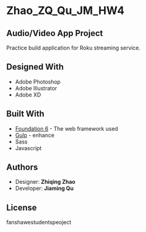 # Zhao_ZQ_Qu_JM_HW4
## Audio/Video App Project
Practice build application for Roku streaming service.


## Designed With
* Adobe Photoshop
* Adobe Illustrator
* Adobe XD

## Built With

* [Foundation 6](https://foundation.zurb.com/) - The web framework used
* [Gulp](https://gulpjs.com/) - enhance
* Sass
* Javascript


## Authors
* Designer: **Zhiqing Zhao**
* Developer: **Jiaming Qu**


## License

fanshawestudentspeoject
